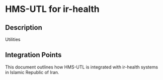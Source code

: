 # HMS-UTL for ir-health

## Description

Utilities

## Integration Points

This document outlines how HMS-UTL is integrated with ir-health systems in Islamic Republic of Iran.
